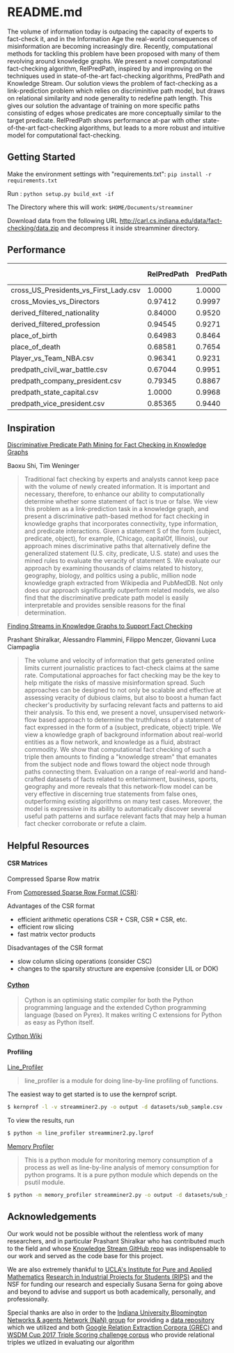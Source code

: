# README.md

The volume of information today is outpacing the capacity of experts to fact-check it, and in the Information Age the real-world consequences of misinformation are becoming increasingly dire. Recently, computational methods for tackling this problem have been proposed with many of them revolving around knowledge graphs. We present a novel computational fact-checking algorithm, RelPredPath, inspired by and improving on the techniques used in state-of-the-art fact-checking algorithms, PredPath and Knowledge Stream. Our solution views the problem of fact-checking as a link-prediction problem which relies on discriminitive path model, but draws on relational similarity and node generality to redefine path length. This gives our solution the advantage of training on more specific paths consisting of edges whose predicates are more conceptually similar to the target predicate. RelPredPath shows performance at-par with other state-of-the-art fact-checking algorithms, but leads to a more robust and intuitive model for computational fact-checking.

## Getting Started

Make the environment settings with "requirements.txt": `pip install -r requirements.txt`  

Run : `python setup.py build_ext -if`

The Directory where this will work: `$HOME/Documents/streamminer`

Download data from the following URL http://carl.cs.indiana.edu/data/fact-checking/data.zip and decompress it inside streamminer directory.

## Performance

|                                       | RelPredPath | PredPath | KS     | KL-REL |
|---------------------------------------|-------------|----------|--------|--------|
| cross_US_Presidents_vs_First_Lady.csv | 1.0000      | 1.0000   | 0.9805 | 0.9832 |
| cross_Movies_vs_Directors             | 0.97412     | 0.9997   | 0.9500 | 0.9767 |
| derived_filtered_nationality          | 0.84000     | 0.9520   | 0.9792 | 0.9692 |
| derived_filtered_profession           | 0.94545     | 0.9271   | 0.9866 | 0.9732 |
| place_of_birth                        | 0.64983     | 0.8464   | 0.7292 | 0.9254 |
| place_of_death                        | 0.68581     | 0.7654   | 0.8002 | 0.9091 |
| Player_vs_Team_NBA.csv                | 0.96341     | 0.9231   | 0.9996 | 0.9994 |
| predpath_civil_war_battle.csv         | 0.67044     | 0.9951   | 0.7780 | 0.8634 |
| predpath_company_president.csv        | 0.79345     | 0.8867   | 0.8119 | 0.8988 |
| predpath_state_capital.csv            | 1.0000      | 0.9968   | 1.0000 | 1.0000 |
| predpath_vice_president.csv           | 0.85365     | 0.9440   | 0.7780 | 0.8729 |


## Inspiration

[Discriminative Predicate Path Mining for Fact Checking in Knowledge Graphs](https://arxiv.org/abs/1510.05911)

Baoxu Shi, Tim Weninger

> Traditional fact checking by experts and analysts cannot keep pace with the volume of newly created information. It is important and necessary, therefore, to enhance our ability to computationally determine whether some statement of fact is true or false. We view this problem as a link-prediction task in a knowledge graph, and present a discriminative path-based method for fact checking in knowledge graphs that incorporates connectivity, type information, and predicate interactions. Given a statement S of the form (subject, predicate, object), for example, (Chicago, capitalOf, Illinois), our approach mines discriminative paths that alternatively define the generalized statement (U.S. city, predicate, U.S. state) and uses the mined rules to evaluate the veracity of statement S. We evaluate our approach by examining thousands of claims related to history, geography, biology, and politics using a public, million node knowledge graph extracted from Wikipedia and PubMedDB. Not only does our approach significantly outperform related models, we also find that the discriminative predicate path model is easily interpretable and provides sensible reasons for the final determination.

[Finding Streams in Knowledge Graphs to Support Fact Checking](https://arxiv.org/abs/1708.07239)

Prashant Shiralkar, Alessandro Flammini, Filippo Menczer, Giovanni Luca Ciampaglia

> The volume and velocity of information that gets generated online limits current journalistic practices to fact-check claims at the same rate. Computational approaches for fact checking may be the key to help mitigate the risks of massive misinformation spread. Such approaches can be designed to not only be scalable and effective at assessing veracity of dubious claims, but also to boost a human fact checker's productivity by surfacing relevant facts and patterns to aid their analysis. To this end, we present a novel, unsupervised network-flow based approach to determine the truthfulness of a statement of fact expressed in the form of a (subject, predicate, object) triple. We view a knowledge graph of background information about real-world entities as a flow network, and knowledge as a fluid, abstract commodity. We show that computational fact checking of such a triple then amounts to finding a "knowledge stream" that emanates from the subject node and flows toward the object node through paths connecting them. Evaluation on a range of real-world and hand-crafted datasets of facts related to entertainment, business, sports, geography and more reveals that this network-flow model can be very effective in discerning true statements from false ones, outperforming existing algorithms on many test cases. Moreover, the model is expressive in its ability to automatically discover several useful path patterns and surface relevant facts that may help a human fact checker corroborate or refute a claim.

## Helpful Resources

#### CSR Matrices

Compressed Sparse Row matrix

From [Compressed Sparse Row Format (CSR)](https://www.scipy-lectures.org/advanced/scipy_sparse/csr_matrix.html):

Advantages of the CSR format
* efficient arithmetic operations CSR + CSR, CSR * CSR, etc.
* efficient row slicing
* fast matrix vector products

Disadvantages of the CSR format
* slow column slicing operations (consider CSC)
* changes to the sparsity structure are expensive (consider LIL or DOK)

#### [Cython](http://cython.org/)

> Cython is an optimising static compiler for both the Python programming language and the extended Cython programming language (based on Pyrex). It makes writing C extensions for Python as easy as Python itself.

[Cython Wiki](https://github.com/cython/cython/wiki)

#### Profiling

[Line_Profiler](https://github.com/rkern/line_profiler)

> line_profiler is a module for doing line-by-line profiling of functions.

The easiest way to get started is to use the kernprof script.

```bash
$ kernprof -l -v streamminer2.py -o output -d datasets/sub_sample.csv -m sm
```

To view the results, run
```bash
$ python -m line_profiler streamminer2.py.lprof
```

[Memory Profiler](https://pypi.org/project/memory_profiler/)

> This is a python module for monitoring memory consumption of a process as well as line-by-line analysis of memory consumption for python programs. It is a pure python module which depends on the psutil module.

```bash
$ python -m memory_profiler streamminer2.py -o output -d datasets/sub_sample.csv -m sm
```

## Acknowledgements

Our work would not be possible without the relentless work of many researchers, and in particular Prashant Shiralkar who has contributed much to the field and whose [Knowledge Stream GitHub repo](https://github.com/shiralkarprashant/knowledgestream) was indispensable to our work and served as the code base for this project.

We are also extremely thankful to [UCLA's Institute for Pure and Applied Mathematics](http://www.ipam.ucla.edu/) [Research in Industrial Projects for Students (RIPS)](https://www.ipam.ucla.edu/programs/student-research-programs/research-in-industrial-projects-for-students-rips-2018/) and the NSF for funding our research and especially Susana Serna for going above and beyond to advise and support us both academically, personally, and professionally.

Special thanks are also in order to the [Indiana University Bloomington Networks & agents Network (NaN) group](http://cnets.indiana.edu/groups/nan/) for providing a [data repository](http://carl.cs.indiana.edu/data/) which we utilized and both [Google Relation Extraction Corpora (GREC)](https://ai.googleblog.com/2013/04/50000-lessons-on-how-to-read-relation.html) and [WSDM Cup 2017 Triple Scoring challenge corpus](https://www.wsdm-cup-2017.org/triple-scoring.html) who provide relational triples we utlized in evaluating our algorithm

```
